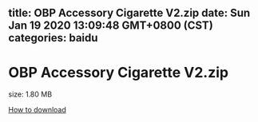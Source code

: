 
title: OBP Accessory Cigarette V2.zip
date: Sun Jan 19 2020 13:09:48 GMT+0800 (CST)    
categories: baidu
---

# OBP Accessory Cigarette V2.zip
size: 1.80 MB
 
 

[How to download](https://bpcam.bemobtrk.com/go/2ceec3aa-1ca2-46d6-b9ff-aaa5c184517c?jno=768)